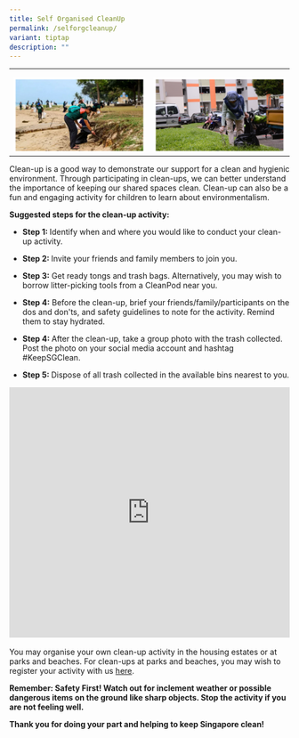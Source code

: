 ```yaml
---
title: Self Organised CleanUp
permalink: /selforgcleanup/
variant: tiptap
description: ""
---
```

<table style="minWidth: 50px">
<colgroup>
<col>
<col>
</colgroup>
<tbody>
<tr>
<td rowspan="1" colspan="1">
<p></p>
<div class="isomer-image-wrapper">
<img style="width: 100%" height="auto" width="100%" alt="" src="/images/Slide2.png">
</div>
</td>
<td rowspan="1" colspan="1">
<p></p>
<div class="isomer-image-wrapper">
<img style="width: 100%" height="auto" width="100%" alt="" src="/images/Slide1.png">
</div>
</td>
</tr>
</tbody>
</table>
<p>Clean-up is a good way to demonstrate our support for a clean and hygienic
environment. Through participating in clean-ups, we can better understand
the importance of keeping our shared spaces clean. Clean-up can also be
a fun and engaging activity for children to learn about environmentalism.</p>
<p><strong>Suggested steps for the clean-up activity:</strong>
</p>
<ul data-tight="true" class="tight">
<li>
<p><strong>Step 1: </strong>Identify when and where you would like to conduct
your clean-up activity.</p>
</li>
<li>
<p><strong>Step 2: </strong>Invite your friends and family members to join
you.</p>
</li>
<li>
<p><strong>Step 3:</strong> Get ready tongs and trash bags. Alternatively,
you may wish to borrow litter-picking tools from a CleanPod near you.</p>
</li>
<li>
<p><strong>Step 4:</strong> Before the clean-up, brief your friends/family/participants
on the dos and don'ts, and safety guidelines to note for the activity.
Remind them to stay hydrated.</p>
</li>
<li>
<p><strong>Step 4: </strong>After the clean-up, take a group photo with the
trash collected. Post the photo on your social media account and hashtag
#KeepSGClean.</p>
</li>
<li>
<p><strong>Step 5: </strong>Dispose of all trash collected in the available
bins nearest to you.</p>
</li>
</ul>
<div class="iframe-wrapper">
<iframe height="450" width="100%" allowfullscreen="true" frameborder="0" src="https://www.youtube.com/embed/ERnvwXADRZY?si=E6zA_dmJ9mDPXxeq"></iframe>
</div>
<p></p>
<p>You may organise your own clean-up activity in the housing estates or
at parks and beaches. For clean-ups at parks and beaches, you may wish
to register your activity with us <a href="/selforgcleanup/" rel="noopener noreferrer nofollow" target="_blank">here</a>.</p>
<p></p>
<p><strong>Remember: Safety First! Watch out for inclement weather or possible dangerous items on the ground like sharp objects. Stop the activity if you are not feeling well.</strong>
</p>
<p></p>
<p><strong>Thank you for doing your part and helping to keep Singapore clean!</strong>
</p>
<p></p>